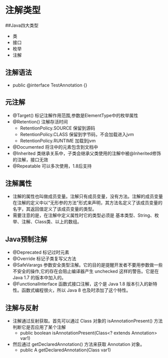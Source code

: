 # 注解类型
##Java四大类型
  - 类
  - 接口
  - 枚举
  - 注解
## 注解语法
 - public @interface TestAnnotation {}
## 元注解
  - @Target() 标记注解作用范围,参数是ElementType中的枚举属性
  - @Retention() 注解存活时间
    - RetentionPolicy.SOURCE 保留到源码
    - RetentionPolicy.CLASS 保留到字节码，不会加载进入jvm
    - RetentionPolicy.RUNTIME 加载到jvm
  - @Documented 将注中的元素包含到文档中
  - @Inherited 类继承关系中，子类会继承父类使用的注解中被@Inherited修饰的注解，接口无效
  - @Repeatable 可以多次使用，1.8后支持
## 注解属性
- 注解的属性也叫做成员变量。注解只有成员变量，没有方法。注解的成员变量在注解的定义中以“无形参的方法”形式来声明，其方法名定义了该成员变量的名字，其返回值定义了该成员变量的类型。
- 需要注意的是，在注解中定义属性时它的类型必须是 基本类型、String、枚举、注解、Class类、以上的数组。
## Java预制注解
- @Deprecated  标记过时元素
- @Override 标记子类复写父方法
- @SafeVarargs 参数安全类型注解。它的目的是提醒开发者不要用参数做一些不安全的操作,它的存在会阻止编译器产生 unchecked 这样的警告。它是在 Java 1.7 的版本中加入的。
- @FunctionalInterface 函数式接口注解，这个是 Java 1.8 版本引入的新特性。函数式编程很火，所以 Java 8 也及时添加了这个特性。
## 注解与反射
- 注解通过反射获取。首先可以通过 Class 对象的 isAnnotationPresent() 方法判断它是否应用了某个注解
  - public boolean isAnnotationPresent(Class<? extends Annotation> var1)
- 然后通过 getDeclaredAnnotation() 方法来获取 Annotation 对象。
  - public <A extends Annotation> A getDeclaredAnnotation(Class<A> var1)